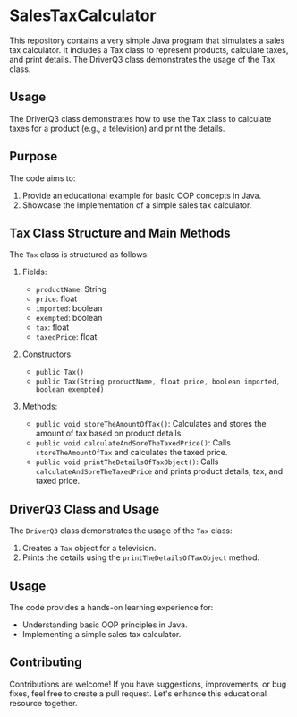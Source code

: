# SalesTaxCalculator
This repository contains a very simple Java program that simulates a sales tax calculator. It includes a Tax class to represent products, calculate taxes, and print details. The DriverQ3 class demonstrates the usage of the Tax class.

## Usage
The DriverQ3 class demonstrates how to use the Tax class to calculate taxes for a product (e.g., a television) and print the details.

## Purpose

The code aims to:

1. Provide an educational example for basic OOP concepts in Java.
2. Showcase the implementation of a simple sales tax calculator.

## Tax Class Structure and Main Methods

The `Tax` class is structured as follows:

1. Fields:
   - `productName`: String
   - `price`: float
   - `imported`: boolean
   - `exempted`: boolean
   - `tax`: float
   - `taxedPrice`: float

2. Constructors:
   - `public Tax()`
   - `public Tax(String productName, float price, boolean imported, boolean exempted)`

3. Methods:
   - `public void storeTheAmountOfTax()`: Calculates and stores the amount of tax based on product details.
   - `public void calculateAndSoreTheTaxedPrice()`: Calls `storeTheAmountOfTax` and calculates the taxed price.
   - `public void printTheDetailsOfTaxObject()`: Calls `calculateAndSoreTheTaxedPrice` and prints product details, tax, and taxed price.

## DriverQ3 Class and Usage

The `DriverQ3` class demonstrates the usage of the `Tax` class:

1. Creates a `Tax` object for a television.
2. Prints the details using the `printTheDetailsOfTaxObject` method.

## Usage

The code provides a hands-on learning experience for:

- Understanding basic OOP principles in Java.
- Implementing a simple sales tax calculator.

## Contributing

Contributions are welcome! If you have suggestions, improvements, or bug fixes, feel free to create a pull request. Let's enhance this educational resource together.
